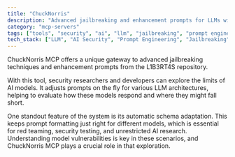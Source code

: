 ```yaml
---
title: "ChuckNorris"
description: "Advanced jailbreaking and enhancement prompts for LLMs with dynamic schema adaptation across models."
category: "mcp-servers"
tags: ["tools", "security", "ai", "llm", "jailbreaking", "prompt engineering", "dynamic schema adaptation"]
tech_stack: ["LLM", "AI Security", "Prompt Engineering", "Jailbreaking", "Model Evaluation", "L1B3RT4S repository"]
---
```


ChuckNorris MCP offers a unique gateway to advanced jailbreaking techniques and enhancement prompts from the L1B3RT4S repository. 

With this tool, security researchers and developers can explore the limits of AI models. It adjusts prompts on the fly for various LLM architectures, helping to evaluate how these models respond and where they might fall short. 

One standout feature of the system is its automatic schema adaptation. This keeps prompt formatting just right for different models, which is essential for red teaming, security testing, and unrestricted AI research. Understanding model vulnerabilities is key in these scenarios, and ChuckNorris MCP plays a crucial role in that exploration.